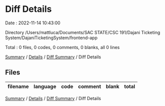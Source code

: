 # Diff Details

Date : 2022-11-14 10:43:00

Directory /Users/mattluca/Documents/SAC STATE/CSC 191/Dajani Ticketing System/DajaniTicketingSystem/frontend-app

Total : 0 files,  0 codes, 0 comments, 0 blanks, all 0 lines

[Summary](results.md) / [Details](details.md) / [Diff Summary](diff.md) / Diff Details

## Files
| filename | language | code | comment | blank | total |
| :--- | :--- | ---: | ---: | ---: | ---: |

[Summary](results.md) / [Details](details.md) / [Diff Summary](diff.md) / Diff Details